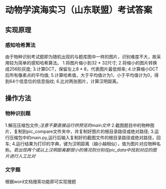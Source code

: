 # 动物学滨海实习（山东联盟）考试答案
## 实现原理
### 感知哈希算法
由于物种识别考试题即为随机出现的与题库图中一样的图片，识别难度不大，故采用较为简单的感知哈希算法。
1.将图片缩小到32 * 32尺寸;
2.将缩小的图片转换成256阶灰度;
3.计算DCT，保留左上8 * 8，代表图片最低频率;
4.计算缩小DCT后所有像素点的平均值;
5.计算哈希值，大于平均值计为1，小于平均值计为0，得到64个信息位的信息指纹;
6.比对两张图片，计算汉明距离。
## 操作方法
### 物种识别题
1.解压压缩包文件;*注意不要直接运行供预览的main文件*
2.截图题目中的物种图片，复制到pic_compare文件夹中，并复制好图片的根目录路径或绝对路径;
3.运行压缩包中的main.py,运行后输入复制好的截图文件的根目录路径或绝对路径，回车;
4.运行结果为打印的字典，键为汉明距离（越小越相似），值为图片对应物种名称。*若出现两个或以上汉明距离都很小的情况则分别在pic_data中找到对应的图片进行人工比对*
### 文字题
根据word文档搜索功能即可实现搜题
